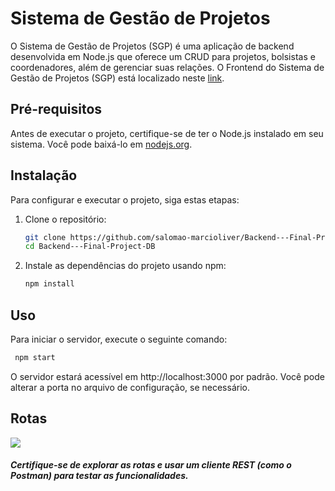 # Sistema de Gestão de Projetos

O Sistema de Gestão de Projetos (SGP) é uma aplicação de backend desenvolvida em Node.js que oferece um CRUD para projetos, bolsistas e coordenadores, além de gerenciar suas relações. O Frontend do Sistema de Gestão de Projetos (SGP) está localizado neste [link](https://github.com/salomao-marcioliver/Frontend---Final-Project-DB).

## Pré-requisitos

Antes de executar o projeto, certifique-se de ter o Node.js instalado em seu sistema. Você pode baixá-lo em [nodejs.org](https://nodejs.org/).

## Instalação

Para configurar e executar o projeto, siga estas etapas:

1. Clone o repositório:

   ```bash
   git clone https://github.com/salomao-marcioliver/Backend---Final-Project-DB.git
   cd Backend---Final-Project-DB

2. Instale as dependências do projeto usando npm:

   ```bash
   npm install
   ```
  
## Uso
Para iniciar o servidor, execute o seguinte comando:

```bash
 npm start
```
O servidor estará acessível em http://localhost:3000 por padrão. Você pode alterar a porta no arquivo de configuração, se necessário.

## Rotas
![](/api/docs/documention.png)



##### Certifique-se de explorar as rotas e usar um cliente REST (como o Postman) para testar as funcionalidades.
